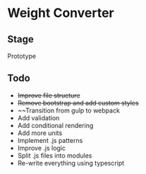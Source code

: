# Weight Converter

## Stage
Prototype

## Todo 
* ~~Improve file structure~~
* ~~Remove bootstrap and add custom styles~~
* ~~Transition from gulp to webpack
* Add validation
* Add conditional rendering
* Add more units
* Implement .js patterns
* Improve .js logic
* Split .js files into modules
* Re-write everything using typescript

